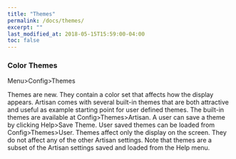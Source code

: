 ```yaml
---
title: "Themes"
permalink: /docs/themes/
excerpt: ""
last_modified_at: 2018-05-15T15:59:00-04:00
toc: false
---
```


### Color Themes

Menu>Config>Themes

Themes are new.  They contain a color set that affects how the display appears.  Artisan comes with several built-in themes that are both attractive and useful as example starting point for user defined themes.  The built-in themes are available at Config>Themes>Artisan.  A user can save a theme by clicking Help>Save Theme. User saved themes can be loaded from Config>Themes>User.  Themes affect only the display on the screen.  They do not affect any of the other Artisan settings.  Note that themes are a subset of the Artisan settings saved and loaded from the Help menu.
